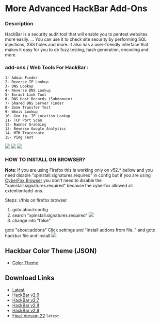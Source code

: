 
# More Advanced HackBar Add-Ons

### Description

HackBar is a security audit tool that will enable you to pentest websites more easily. ... You can use it to check site security by performing SQL injections, XSS holes and more. It also has a user-friendly interface that makes it easy for you to do fuzz testing, hash generation, encoding and more.

### add-ons / Web Tools For HackBar :

`1- Admin Finder`<br>
`2- Reverse IP Lookup`<br>
`3- DNS Lookup `<br>
`4- Reverse DNS Lookup`<br>
`5- Exract Link Tool`<br>
`6- DNS Host Records (Subdomain)`<br>
`7- Shared DNS Server Finder `<br>
`8- Zone Transfer Test`<br>
`9- Whois Lookup`<br>
`10- Geo ip- IP Location Lookup`<br>
`11- TCP Port Scan `<br>
`12- Banner Grabbing`<br>
`13- Reverse Google Analytics`<br>
`14- MTR Traceroute`<br>
`15- Ping Test`<br>

![](https://i.ibb.co/rvRr6tx/269855933-5232581303447216-3203546644406668911-n.png)
![](https://i.ibb.co/5Yr6rX3/270149639-628675308174047-73138045198747101-n.png)
![](https://i.ibb.co/WyVZPhy/270028120-980522869479865-4508873930942660406-n.png)

### HOW TO INSTALL ON BROWSER?

<b>Note</b>: If you are using Firefox this is working only on v52.* bellow and you need disable "xpinstall.signatures.required" in config but if you are using [CyberFox Browser](https://sourceforge.net/projects/cyberfox/) you don't need to disable the "xpinstall.signatures.required" because the cyberfox allowed all extention/add-ons.
 
Steps: //this on firefox browser
1. goto about:config
2. search "xpinstall.signatures.required"
![](https://github.com/PhHitachi/Hackbar/blob/master/img/xpiinstall.png)
3. change into "false"

goto "about:addons" 
Click settings and "install addons from file.." and goto hackbar file and install 
![](https://github.com/PhHitachi/Hackbar/blob/master/img/install-from-files.png)

## Hackbar Color Theme (JSON)
- [Color Theme](https://www.mediafire.com/file/k56354uklw5as23/FV.json/file)


## Download Links 

- [Latest](https://www.mediafire.com/file/ctvs6t08le9cjhf/Final-Version_2022.xpi/file)
- [HackBar v2.6](https://github.com/hac4allofficial/Elite-Hackbar/releases/download/HackBar/Elite-Hackbar_v1.xpi)
- [HackBar v2.7](https://github.com/hac4allofficial/Elite-Hackbar/releases/download/HackBar/Elite.Hackbar-Pro-v2.xpi)
- [HackBar v2.8](https://github.com/hac4allofficial/Elite-Hackbar/releases/download/HackBar/Elite.Hackbar-Pro-v3.xpi)
- [HackBar v2.9](https://github.com/hac4allofficial/Elite-Hackbar/releases/download/HackBar/Elite.Hackbar-Pro-v4.xpi)
- [Final-Version 22](https://www.mediafire.com/file/ctvs6t08le9cjhf/Final-Version_2022.xpi/file) `latest`



